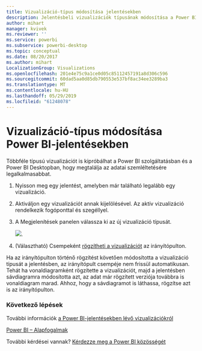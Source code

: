 ```yaml
---
title: Vizualizáció-típus módosítása jelentésekben
description: Jelentésbeli vizualizációk típusának módosítása a Power BI szolgáltatásban és a Power BI Desktopban
author: mihart
manager: kvivek
ms.reviewer: ''
ms.service: powerbi
ms.subservice: powerbi-desktop
ms.topic: conceptual
ms.date: 08/20/2017
ms.author: mihart
LocalizationGroup: Visualizations
ms.openlocfilehash: 201e4e75c9a1ce0d05c85112457191a8d306c596
ms.sourcegitcommit: 60dad5aa0d85db790553e537bf8ac34ee3289ba3
ms.translationtype: MT
ms.contentlocale: hu-HU
ms.lasthandoff: 05/29/2019
ms.locfileid: "61248078"
---
```

# <a name="change-the-type-of-visualization-in-a-power-bi-report"></a>Vizualizáció-típus módosítása Power BI-jelentésekben
Többféle típusú vizualizációt is kipróbálhat a Power BI szolgáltatásban és a Power BI Desktopban, hogy megtalálja az adatai szemléltetésére legalkalmasabbat. 

1. Nyisson meg egy jelentést, amelyben már található legalább egy vizualizáció.   
2. Aktiváljon egy vizualizációt annak kijelölésével. Az aktív vizualizáció rendelkezik fogóponttal és szegéllyel.    
3. A Megjelenítések panelen válassza ki az új vizualizáció típusát. 
   
   ![](media/power-bi-report-change-visualization-type/changeviz.gif).
4. (Választható) Csempeként [rögzítheti a vizualizációt](../service-dashboard-pin-tile-from-report.md) az irányítópulton. 

Ha az irányítópulton történő rögzítést követően módosította a vizualizáció típusát a jelentésben, az irányítópult csempéje nem frissül automatikusan. Tehát ha vonaldiagramként rögzítette a vizualizációt, majd a jelentésben sávdiagramra módosította azt, az adat már rögzített verziója továbbra is vonaldiagram marad. Ahhoz, hogy a sávdiagramot is láthassa, rögzítse azt is az irányítópulton.

### <a name="next-steps"></a>Következő lépések
További információk [a Power BI-jelentésekben lévő vizualizációkról](power-bi-report-visualizations.md)

[Power BI – Alapfogalmak](../consumer/end-user-basic-concepts.md)

További kérdései vannak? [Kérdezze meg a Power BI közösségét](http://community.powerbi.com/)

